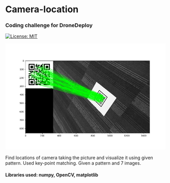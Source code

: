 # Camera-location
### Coding challenge for DroneDeploy

[![License: MIT](https://img.shields.io/badge/License-MIT-brightgreen.svg)](https://opensource.org/licenses/MIT)


![Matching_Sample](/Outputs/CurrentOutput_History/aftey_key_matching_for_good_matches.png)

Find locations of camera taking the picture and visualize it using given pattern.
Used key-point matching.
Given a pattern and 7 images.

#### Libraries used: numpy, OpenCV, matplotlib 
